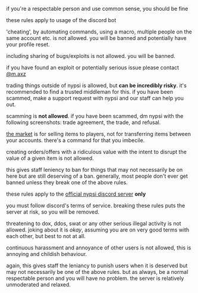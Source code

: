 <script>
  import DocsTemplate from "$lib/components/docs/DocsTemplate.svelte"
  import DocsHeader from '$lib/components/docs/DocsHeader.svelte';
</script>

<DocsTemplate title='rules' />

if you're a respectable person and use common sense, you should be fine

<DocsHeader header='h2' text="bot roles" />

these rules apply to usage of the discord bot

<DocsHeader header='h3' text="automating commands / cheating" anchor="automating-commands-cheating" />

'cheating', by automating commands, using a macro, multiple people on the same account etc. is not allowed. you will be banned and potentially have your profile reset.

<DocsHeader header='h3' text="exploits" />

including sharing of bugs/exploits is not allowed. you will be banned.

if you have found an exploit or potentially serious issue please contact [@m.axz](https://discord.com/users/672793821850894347)

<DocsHeader header='h3' text="trading" />

trading things outside of nypsi is allowed, but **can be incredibly risky**. it's recommended to find a trusted middleman for this. if you have been scammed, make a support request with nypsi and our staff can help you out.

scamming is **not allowed**. if you have been scammed, dm nypsi with the following screenshots: trade agreement, the trade, and refusal.

<DocsHeader header='h3' text="auctions" />

[the market](/docs/economy/market) is for selling items to players, not for transferring items between your accounts.
there's a command for that you imbecile.

creating orders/offers with a ridiculous value with the intent to disrupt the value of a
given item is not allowed.

<DocsHeader header='h3' text="don't be a prick" />

this gives staff leniency to ban for things that may not necessarily be on here but are still
deserving of a ban. generally, most people don't ever get banned unless they break one of the
above rules.

<DocsHeader header='h2' text="nypsi discord server rules" />

these rules apply to the [official nypsi discord server](/discord) **only**

<DocsHeader header='h3' text="discord terms of service" />

you must follow discord's terms of service. breaking these rules puts the server at risk, so
you will be removed.

<DocsHeader header='h3' text="threats" />

threatening to dox, ddos, swat or any other serious illegal activity is not allowed. joking
about it is _okay_, assuming you are on very good terms with each
other, but best to not at all.

<DocsHeader header='h3' text="harassment" />

continuous harassment and annoyance of other users is not allowed, this is annoying and
childish behaviour.

<DocsHeader header='h2' text="don't be a prick" />

again, this gives staff the leniancy to punish users when it is deserved but may not
necessarily be one of the above rules. but as always, be a normal respectable person and you
will have no problem. the server is relatively unmoderated and relaxed.
